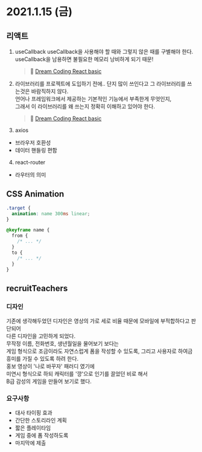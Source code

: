 # 2021.1.15 (금)

## 리액트

1. useCallback
   useCallback을 사용해야 할 때와 그렇지 않은 때를 구별해야 한다.  
   useCallback을 남용하면 불필요한 메모리 낭비하게 되기 때문!
   > 📖 [Dream Coding React basic](https://academy.dream-coding.com)
2. 라이브러리를 프로젝트에 도입하기 전에..
   단지 많이 쓰인다고 그 라이브러리를 쓰는것은 바람직하지 않다.  
   언어나 프레임워크에서 제공하는 기본적인 기능에서 부족한게 무엇인지,  
   그래서 이 라이브러리를 왜 쓰는지 정확히 이해하고 있어야 한다.
   > 📖 [Dream Coding React basic](https://academy.dream-coding.com)
3. axios

- 브라우저 호환성
- 데이터 핸들링 편함

4. react-router

- 라우터의 의미

## CSS Animation

```css
.target {
  animation: name 300ms linear;
}

@keyframe name {
  from {
    /* ... */
  }
  to {
    /* ... */
  }
}
```

## recruitTeachers

### 디자인

기존에 생각해두었던 디자인은 영상의 가로 세로 비율 때문에 모바일에 부적합하다고 판단되어  
다른 디자인을 고민하게 되었다.  
무작정 이름, 전화번호, 생년월일을 물어보기 보다는  
게임 형식으로 조금이라도 자연스럽게 폼을 작성할 수 있도록, 그리고 사용자로 하여금 흥미를 가질 수 있도록 하려 한다.  
홍보 영상이 '나로 바꾸자' 패러디 였기에  
미연시 형식으로 하되 캐릭터를 '깡'으로 인기를 끌었던 비로 해서  
B급 감성의 게임을 만들어 보기로 했다.

### 요구사항

- 대사 타이핑 효과
- 간단한 스토리라인 계획
- 짧은 플레이타임
- 게임 중에 폼 작성하도록
- 마지막에 제출
